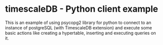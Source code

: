 # timescaleDB - Python client example

This is an example of using psycopg2 library for python to connect to
an instance of postgreSQL (with TimescaleDB extension) and execute some
basic actions like creating a hypertable, inserting and executing queries
on it.